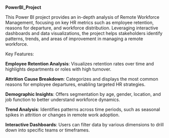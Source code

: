 **PowerBI_Project**

This Power BI project provides an in-depth analysis of Remote Workforce Management, focusing on key HR metrics such as employee retention, reasons for departure, and workforce distribution. Leveraging interactive dashboards and data visualizations, the project helps stakeholders identify patterns, trends, and areas of improvement in managing a remote workforce.

Key Features:

**Employee Retention Analysis**: Visualizes retention rates over time and highlights departments or roles with high turnover.

**Attrition Cause Breakdown**: Categorizes and displays the most common reasons for employee departures, enabling targeted HR strategies.

**Demographic Insights**: Offers segmentation by age, gender, location, and job function to better understand workforce dynamics.

**Trend Analysis**: Identifies patterns across time periods, such as seasonal spikes in attrition or changes in remote work adoption.

**Interactive Dashboards**: Users can filter data by various dimensions to drill down into specific teams or timeframes.
